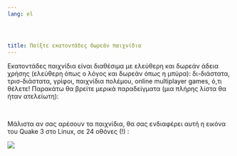 ```yaml
---
lang: el




title: Παίξτε εκατοντάδες δωρεάν παιχνίδια
---
```


Εκατοντάδες παιχνίδια είναι διαθέσιμα με ελεύθερη και δωρεάν άδεια χρήσης (ελεύθερη όπως ο λόγος και δωρεάν όπως η μπύρα): δι-διάστατα, τρισ-διάστατα, γρίφοι, παιχνίδια πολέμου, online multiplayer games, ό,τι θέλετε! Παρακάτω θα βρείτε μερικά παραδείγματα (μια πλήρης λίστα θα ήταν ατελείωτη):

<div id="items">



<br class="clearboth" />


Μάλιστα αν σας αρέσουν τα παιχνίδια, θα σας ενδιαφέρει αυτή η εικόνα του Quake 3 στο Linux, σε 24 οθόνες (!) :

<a href="Images/quake_24_screens.jpg"><img src="Images/quake_24_screens_thumbnail.jpg" /></a>




